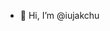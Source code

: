 - 👋 Hi, I’m @iujakchu

<!---
iujakchu/iujakchu is a ✨ special ✨ repository because its `README.md` (this file) appears on your GitHub profile.
You can click the Preview link to take a look at your changes.
--->
